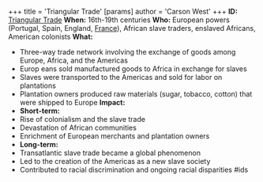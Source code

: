 +++
 title = 'Triangular Trade'
[params]
	author = 'Carson West'
+++
**ID:** [Triangular Trade](./../triangular-trade/)
**When:** 16th-19th centuries
**Who:** European powers (Portugal, Spain, England, [France](./../france/)), African slave traders, enslaved Africans, American colonists
**What:**
* Three-way trade network involving the exchange of goods among Europe, Africa, and the Americas
* Europ eans sold manufactured goods to Africa in exchange for slaves
* Slaves were transported to the Americas and sold for labor on plantations
* Plantation owners produced raw materials (sugar, tobacco, cotton) that were shipped to Europe
**Impact:**
* **Short-term:**
 * Rise of colonialism and the slave trade
 * Devastation of African communities
 * Enrichment of European merchants and plantation owners
* **Long-term:**
 * Transatlantic slave trade became a global phenomenon
 * Led to the creation of the Americas as a new slave society
 * Contributed to racial discrimination and ongoing racial disparities
#ids